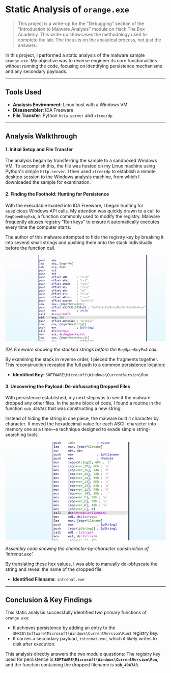 # Static Analysis of `orange.exe`

> This project is a write-up for the "Debugging" section of the "Introduction to Malware Analysis" module on Hack The Box Academy. This write-up showcases the methodology used to complete the lab. The focus is on the analytical process, not just the answers.

In this project, I performed a static analysis of the malware sample `orange.exe`. My objective was to reverse engineer its core functionalities without running the code, focusing on identifying persistence mechanisms and any secondary payloads.

---

## Tools Used

* **Analysis Environment**: Linux host with a Windows VM
* **Disassembler**: IDA Freeware
* **File Transfer**: Python `http.server` and `xfreerdp`

---

## Analysis Walkthrough

#### 1. Initial Setup and File Transfer

The analysis began by transferring the sample to a sandboxed Windows VM. To accomplish this, the file was hosted on my Linux machine using Python's simple `http.server`. I then used `xfreerdp` to establish a remote desktop session to the Windows analysis machine, from which I downloaded the sample for examination.

#### 2. Finding the Foothold: Hunting for Persistence

With the executable loaded into IDA Freeware, I began hunting for suspicious Windows API calls. My attention was quickly drawn to a call to `RegOpenKeyExA`, a function commonly used to modify the registry. Malware frequently abuses registry "Run keys" to ensure it automatically executes every time the computer starts.

The author of this malware attempted to hide the registry key by breaking it into several small strings and pushing them onto the stack individually before the function call.

![Image of IDA Freeware showing stacked strings](./images/persistence.png)

*IDA Freeware showing the stacked strings before the `RegOpenKeyExA` call.*

By examining the stack in reverse order, I pieced the fragments together. This reconstruction revealed the full path to a common persistence location:

* **Identified Key**: `SOFTWARE\Microsoft\Windows\CurrentVersion\Run`

#### 3. Uncovering the Payload: De-obfuscating Dropped Files

With persistence established, my next step was to see if the malware dropped any other files. In the same block of code, I found a routine in the function `sub_40A7A3` that was constructing a new string.

Instead of hiding the string in one piece, the malware built it character by character. It moved the hexadecimal value for each ASCII character into memory one at a time—a technique designed to evade simple string-searching tools.

![Image of assembly code constructing a string](./images/intrenat_exe.png)

*Assembly code showing the character-by-character construction of 'intrenat.exe'.*

By translating these hex values, I was able to manually de-obfuscate the string and reveal the name of the dropped file:

* **Identified Filename**: `intrenat.exe`

---

## Conclusion & Key Findings

This static analysis successfully identified two primary functions of `orange.exe`:

* It achieves persistence by adding an entry to the `$HKCU\Software\Microsoft\Windows\CurrentVersion\Run$` registry key.
* It carries a secondary payload, `intrenat.exe`, which it likely writes to disk after execution.

This analysis directly answers the two module questions: The registry key used for persistence is **`SOFTWARE\Microsoft\Windows\CurrentVersion\Run`**, and the function containing the dropped filename is **`sub_40A7A3`**.
